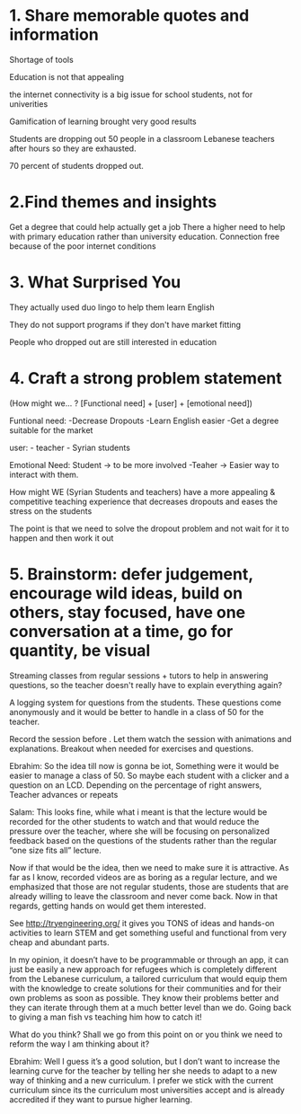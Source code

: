 # 1. Share memorable quotes and information
Shortage of tools

Education is not that appealing

the internet connectivity is a big issue for school students, not for univerities

Gamification of learning brought very good results

Students are dropping out
50 people in a classroom
Lebanese teachers after hours so they are exhausted.

70 percent of students dropped out.

# 2.Find themes and insights

Get a degree that could help actually get a job
There a higher need to help with primary education rather than university education.
Connection free because of the poor internet conditions

# 3. What Surprised You
They actually used duo lingo to help them learn English

They do not support programs if they don't have market fitting

People who dropped out are still interested in education

# 4. Craft a strong problem statement
(How might we... ? [Functional need] + [user] + [emotional need])

Funtional need: -Decrease Dropouts -Learn English easier -Get a degree suitable for the market

user: - teacher - Syrian students

Emotional Need: Student -> to be more involved -Teaher -> Easier way to interact with them.

How might WE (Syrian Students and teachers) have a more  appealing & competitive  teaching experience that decreases dropouts and eases the stress on the students

The point is that we need to solve the dropout problem and not wait for it to happen and then work it out

# 5. Brainstorm: defer judgement, encourage wild ideas, build on others, stay focused, have one conversation at a time, go for quantity, be visual

Streaming classes from regular sessions + tutors to help in answering questions, so the teacher doesn't really have to explain everything again?

A logging system for questions from the students. These questions come anonymously and it would be better to handle in a class of 50 for the teacher.

Record the session before . Let them watch the session with animations and explanations. Breakout when needed for exercises and questions.

Ebrahim: So the idea till now is gonna be iot, Something were it would be easier to manage a class of 50. So maybe each student with a clicker and a question on an LCD. Depending on the percentage of right answers, Teacher advances or repeats

Salam: This looks fine, while what i meant is that the lecture would be recorded for the other students to watch and that would reduce the pressure over the teacher, where she will be focusing on personalized feedback based on the questions of the students rather than the regular “one size fits all” lecture.

Now if that would be the idea, then we need to make sure it is attractive. As far as I know, recorded videos are as boring as a regular lecture, and we emphasized that those are not regular students, those are students that are already willing to leave the classroom and never come back. Now in that regards, getting hands on would get them interested.

See http://tryengineering.org/ it gives you TONS of ideas and hands-on activities to learn STEM and get something useful and functional from very cheap and abundant parts.

In my opinion, it doesn’t have to be programmable or through an app, it can just be easily a new approach for refugees which is completely different from the Lebanese curriculum, a tailored curriculum that would equip them with the knowledge to create solutions for their communities and for their own problems as soon as possible. They know their problems better and they can iterate through them at a much better level than we do. Going back to giving a man fish vs teaching him how to catch it!

What do you think? Shall we go from this point on or you think we need to reform the way I am thinking about it?


Ebrahim: Well I guess it’s a good solution, but I don’t want to increase the learning curve for the teacher by telling her she needs to adapt to a new way of thinking and a new curriculum. I prefer we stick with the current curriculum since its the curriculum most universities accept and is already accredited if they want to pursue higher learning.
